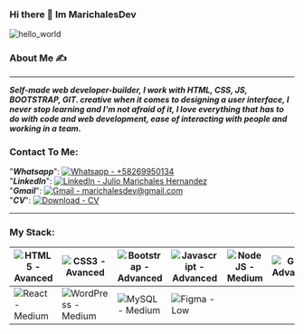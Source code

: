 ### Hi there 👋 Im MarichalesDev

![hello_world](https://user-images.githubusercontent.com/105239282/206260017-633cbc6f-711c-4631-93cf-23bb9cc7843a.png)

### About Me :writing_hand:
____________________________________________________________________________________________________________________________________________________________________

***Self-made web developer-builder, I work with HTML, CSS, JS, BOOTSTRAP, GIT. creative when it comes to designing a user interface, I never stop learning and I'm not afraid of it, I love everything that has to do with code and web development, ease of interacting with people and working in a team.***

### Contact To Me: 

"***Whatsapp***": [![Whatsapp - +58269950134](https://img.shields.io/badge/Whatsapp-%2B58269950134-2ea44f?logo=whatsapp)](https://api.whatsapp.com/send/?phone=58269950134&text&app_absent=0)\
"***LinkedIn***": [![LinkedIn - Julio Marichales Hernandez](https://img.shields.io/badge/LinkedIn-Julio_Marichales_Hernandez-blue?logo=linkedin)](https://www.linkedin.com/in/julio-marichales-hernandez-193051259/)\
"***Gmail***": [![Gmail - marichalesdev@gmail.com](https://img.shields.io/badge/Gmail-marichalesdev%40gmail.com-red?logo=gmail)](mailto:marichalesdev@gmail.com)\
"***CV***": [![Download - CV](https://img.shields.io/badge/Download-CV-red?logo=html+academy&logoColor=red)](https://us.docworkspace.com/d/sIKS7m_e-AZSa8p0G)

____________________________________________________________________________________________________________________________________________________________________

### My Stack:

|![HTML5 - Avanced](https://img.shields.io/badge/HTML5-Avanced-2ea44f?logo=HTML5&logoColor=orange)|![CSS3 - Avanced](https://img.shields.io/badge/CSS3-Avanced-2ea44f?logo=CSS3&logoColor=blue)|![Bootstrap - Advanced](https://img.shields.io/badge/Bootstrap-Advanced-2ea44f?logo=Bootstrap)| ![Javascript - Advanced](https://img.shields.io/badge/Javascript-Advanced-2ea44f?logo=CSS3&logoColor=yellow)|![NodeJS - Medium](https://img.shields.io/badge/NodeJS-Medium-yellow?logo=node.js)|![GIT - Advanced](https://img.shields.io/badge/GIT-Advanced-2ea44f?logo=git)          
| ------------- | ------------- | ------------- | ------------- | ------------- | ------------- |
|![React - Medium](https://img.shields.io/badge/React-Medium-yellow?logo=react)|![WordPress - Medium](https://img.shields.io/badge/WordPress-Medium-yellow?logo=wordpress)|![MySQL - Medium](https://img.shields.io/badge/MySQL-Medium-yellow?logo=mysql)|![Figma - Low](https://img.shields.io/badge/Figma-Low-red?logo=figma)|               |











